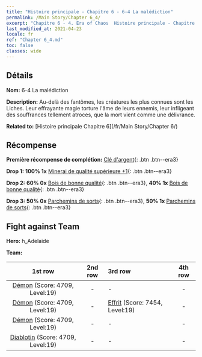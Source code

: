 ```yaml
---
title: "Histoire principale - Chapitre 6 - 6-4 La malédiction"
permalink: /Main Story/Chapter 6_4/
excerpt: "Chapitre 6 - 4. Era of Chaos  Histoire principale - Chapitre 6_4. 6-4 La malédiction"
last_modified_at: 2021-04-23
locale: fr
ref: "Chapter 6_4.md"
toc: false
classes: wide
---
```


## Détails

 **Nom:** 6-4 La malédiction

 **Description:** Au-delà des fantômes, les créatures les plus connues sont les Liches. Leur effrayante magie torture l'âme de leurs ennemis, leur infligeant des souffrances tellement atroces, que la mort vient comme une délivrance.

 **Related to:** [Histoire principale Chapitre 6](/fr/Main Story/Chapter 6/)

## Récompense

 **Première récompense de complétion:** [Clé d'argent](/ItemsFR/con_693/){: .btn .btn--era3}

 **Drop 1:** **100% 1x** [Minerai de qualité supérieure +1](/ItemsFR/mat_19/){: .btn .btn--era3}

 **Drop 2:** **60% 0x** [Bois de bonne qualité](/ItemsFR/mat_13/){: .btn .btn--era3}, **40% 1x** [Bois de bonne qualité](/ItemsFR/mat_13/){: .btn .btn--era3}

 **Drop 3:** **50% 0x** [Parchemins de sorts](/ItemsFR/con_694/){: .btn .btn--era3}, **50% 1x** [Parchemins de sorts](/ItemsFR/con_694/){: .btn .btn--era3}


## Fight against Team
 **Hero:** h_Adelaide

 **Team:**


  | 1st row | 2nd row | 3rd row | 4th row |
  |:----:|:----:|:----|:----:|
  | [Démon](/fr/units/Demon/) (Score: 4709, Level:19)  | - | - | - |
  | [Démon](/fr/units/Demon/) (Score: 4709, Level:19)  | - | [Effrit](/fr/units/Efreeti/) (Score: 7454, Level:19)  | - |
  | [Démon](/fr/units/Demon/) (Score: 4709, Level:19)  | - | - | - |
  | [Diablotin](/fr/units/Imp/) (Score: 4709, Level:19)  | - | - | - |


